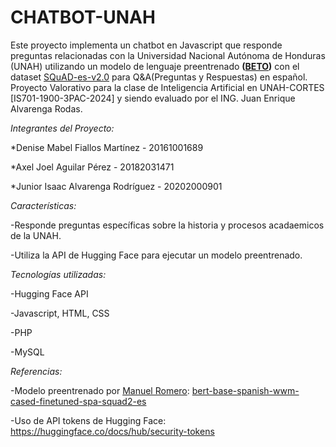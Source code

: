 ﻿# CHATBOT-UNAH

Este proyecto implementa un chatbot en Javascript que responde preguntas relacionadas con la Universidad Nacional Autónoma de Honduras (UNAH) utilizando un modelo de lenguaje preentrenado **([BETO](https://github.com/dccuchile/beto))** con el dataset [SQuAD-es-v2.0](https://github.com/ccasimiro88/TranslateAlignRetrieve) para Q&A(Preguntas y Respuestas) en español. Proyecto Valorativo para la clase de Inteligencia Artificial en UNAH-CORTES [IS701-1900-3PAC-2024] y siendo evaluado por el ING. Juan Enrique Alvarenga Rodas. 

_Integrantes del Proyecto:_

*Denise Mabel Fiallos Martínez - 20161001689

*Axel Joel Aguilar Pérez - 20182031471

*Junior Isaac Alvarenga Rodríguez - 20202000901


_Características:_

-Responde preguntas específicas sobre la historia y procesos acadaemicos de la UNAH.

-Utiliza la API de Hugging Face para ejecutar un modelo preentrenado.

_Tecnologías utilizadas:_

-Hugging Face API

-Javascript, HTML, CSS

-PHP

-MySQL

_Referencias:_

-Modelo preentrenado por [Manuel Romero](https://twitter.com/mrm8488):
[bert-base-spanish-wwm-cased-finetuned-spa-squad2-es](https://huggingface.co/mrm8488/bert-base-spanish-wwm-cased-finetuned-spa-squad2-es)

-Uso de API tokens de Hugging Face:
https://huggingface.co/docs/hub/security-tokens
